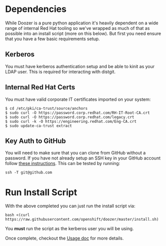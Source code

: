 # Dependencies

While Doozer is a pure python application it's heavily dependent on a wide range of internal Red Hat tooling so we've wrapped as much of that as possible into an install script (more on this below). But first you need ensure that you have a few basic requirements setup.



## Kerberos
You must have kerberos authentication setup and be able to kinit as your LDAP user. This is required for interacting with distgit.

## Internal Red Hat Certs
You must have valid corporate IT certificates imported on your system:


```
$ cd /etc/pki/ca-trust/source/anchors
$ sudo curl -O https://password.corp.redhat.com/RH-IT-Root-CA.crt
$ sudo curl -O https://password.corp.redhat.com/legacy.crt
$ sudo curl -k -O https://engineering.redhat.com/Eng-CA.crt
$ sudo update-ca-trust extract
```

## Key Auth to GitHub

You will need to make sure that you can clone from GitHub without a password. If you have not already setup an SSH key in your GitHub account follow [these instructions](https://help.github.com/articles/adding-a-new-ssh-key-to-your-github-account/). This can be tested by running:

`ssh -T git@github.com`

# Run Install Script

With the above completed you can just run the install script via:

`bash <(curl https://raw.githubusercontent.com/openshift/doozer/master/install.sh)`

You **must** run the script as the kerberos user you will be using.

Once complete, checkout the [Usage doc](https://github.com/openshift/doozer/blob/master/Installation.md) for more details.